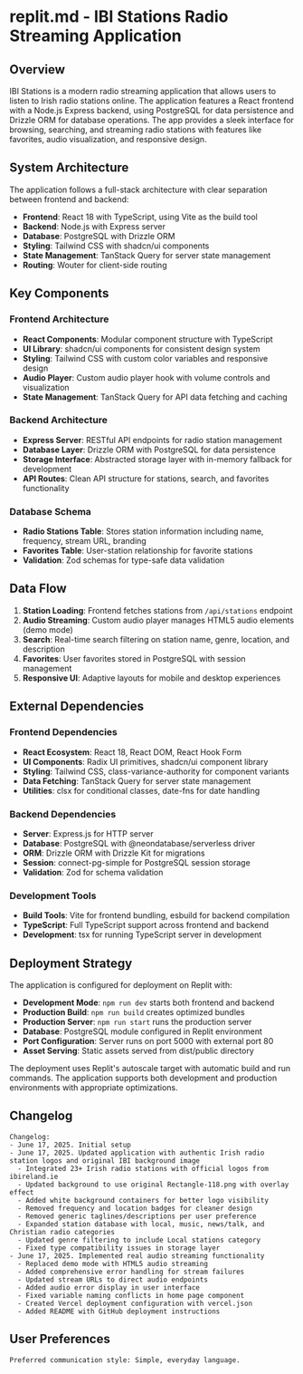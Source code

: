 # replit.md - IBI Stations Radio Streaming Application

## Overview

IBI Stations is a modern radio streaming application that allows users to listen to Irish radio stations online. The application features a React frontend with a Node.js Express backend, using PostgreSQL for data persistence and Drizzle ORM for database operations. The app provides a sleek interface for browsing, searching, and streaming radio stations with features like favorites, audio visualization, and responsive design.

## System Architecture

The application follows a full-stack architecture with clear separation between frontend and backend:

- **Frontend**: React 18 with TypeScript, using Vite as the build tool
- **Backend**: Node.js with Express server
- **Database**: PostgreSQL with Drizzle ORM
- **Styling**: Tailwind CSS with shadcn/ui components
- **State Management**: TanStack Query for server state management
- **Routing**: Wouter for client-side routing

## Key Components

### Frontend Architecture
- **React Components**: Modular component structure with TypeScript
- **UI Library**: shadcn/ui components for consistent design system
- **Styling**: Tailwind CSS with custom color variables and responsive design
- **Audio Player**: Custom audio player hook with volume controls and visualization
- **State Management**: TanStack Query for API data fetching and caching

### Backend Architecture
- **Express Server**: RESTful API endpoints for radio station management
- **Database Layer**: Drizzle ORM with PostgreSQL for data persistence
- **Storage Interface**: Abstracted storage layer with in-memory fallback for development
- **API Routes**: Clean API structure for stations, search, and favorites functionality

### Database Schema
- **Radio Stations Table**: Stores station information including name, frequency, stream URL, branding
- **Favorites Table**: User-station relationship for favorite stations
- **Validation**: Zod schemas for type-safe data validation

## Data Flow

1. **Station Loading**: Frontend fetches stations from `/api/stations` endpoint
2. **Audio Streaming**: Custom audio player manages HTML5 audio elements (demo mode)
3. **Search**: Real-time search filtering on station name, genre, location, and description
4. **Favorites**: User favorites stored in PostgreSQL with session management
5. **Responsive UI**: Adaptive layouts for mobile and desktop experiences

## External Dependencies

### Frontend Dependencies
- **React Ecosystem**: React 18, React DOM, React Hook Form
- **UI Components**: Radix UI primitives, shadcn/ui component library
- **Styling**: Tailwind CSS, class-variance-authority for component variants
- **Data Fetching**: TanStack Query for server state management
- **Utilities**: clsx for conditional classes, date-fns for date handling

### Backend Dependencies
- **Server**: Express.js for HTTP server
- **Database**: PostgreSQL with @neondatabase/serverless driver
- **ORM**: Drizzle ORM with Drizzle Kit for migrations
- **Session**: connect-pg-simple for PostgreSQL session storage
- **Validation**: Zod for schema validation

### Development Tools
- **Build Tools**: Vite for frontend bundling, esbuild for backend compilation
- **TypeScript**: Full TypeScript support across frontend and backend
- **Development**: tsx for running TypeScript server in development

## Deployment Strategy

The application is configured for deployment on Replit with:

- **Development Mode**: `npm run dev` starts both frontend and backend
- **Production Build**: `npm run build` creates optimized bundles
- **Production Server**: `npm run start` runs the production server
- **Database**: PostgreSQL module configured in Replit environment
- **Port Configuration**: Server runs on port 5000 with external port 80
- **Asset Serving**: Static assets served from dist/public directory

The deployment uses Replit's autoscale target with automatic build and run commands. The application supports both development and production environments with appropriate optimizations.

## Changelog

```
Changelog:
- June 17, 2025. Initial setup
- June 17, 2025. Updated application with authentic Irish radio station logos and original IBI background image
  - Integrated 23+ Irish radio stations with official logos from ibireland.ie
  - Updated background to use original Rectangle-118.png with overlay effect
  - Added white background containers for better logo visibility
  - Removed frequency and location badges for cleaner design
  - Removed generic taglines/descriptions per user preference
  - Expanded station database with local, music, news/talk, and Christian radio categories
  - Updated genre filtering to include Local stations category
  - Fixed type compatibility issues in storage layer
- June 17, 2025. Implemented real audio streaming functionality
  - Replaced demo mode with HTML5 audio streaming
  - Added comprehensive error handling for stream failures
  - Updated stream URLs to direct audio endpoints
  - Added audio error display in user interface
  - Fixed variable naming conflicts in home page component
  - Created Vercel deployment configuration with vercel.json
  - Added README with GitHub deployment instructions
```

## User Preferences

```
Preferred communication style: Simple, everyday language.
```